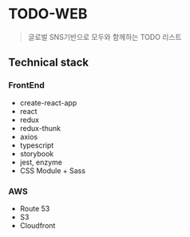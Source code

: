 # TODO-WEB
> 글로벌 SNS기반으로 모두와 함께하는 TODO 리스트

## Technical stack

### FrontEnd
- create-react-app
- react
- redux
- redux-thunk
- axios
- typescript
- storybook
- jest, enzyme
- CSS Module + Sass

### AWS
- Route 53
- S3
- Cloudfront
